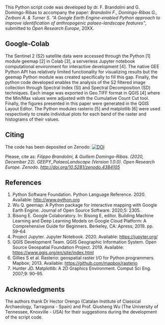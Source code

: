 This Python script code was developed by dr. F. Brandolini and G. Domingo-Ribas to accompany the paper: *Brandolini F., Domingo-Ribas G., 
Zerboni A. & Turner S. "A Google Earth Engine-enabled Python approach to improve identification of anthropogenic palaeo-landscape features"*, 
submitted to *Open Research Europe*, 20XX.

## Google-Colab

The Sentinel 2 (S2) satellite data were accessed through the Python [1] module geemap [2] in Colab [3], a serverless Jupyter notebook computational environment 
for interactive development [4]. The native GEE Python API has relatively limited functionality for visualizing results but the geemap Python module was created 
specifically to fill this gap. Finally, the python code developed enables the analysis of the S2 filtered image collection through Spectral Index (SI) and 
Spectral Decomposition (SD) techniques. Each image was exported in Geo.TIFF format in QGIS [4] where the Min/Max values were adjusted with the Cumulative 
Count Cut tool. Finally, the figures presented in this paper were generated in the QGIS Layout Editor. The Python modules rasterio [5] and matplotlib [6] 
were used respectively to create individual plots for each band of the raster and histograms of their values.

## Citing 

The code has been deposited on Zenodo: [![DOI](https://zenodo.org/badge/DOI/10.5281/zenodo.4384105.svg)](https://doi.org/10.5281/zenodo.4384105)

Please, cite as: *Filippo Brandolini, & Guillem Domingo-Ribas. (2020, December 22). GEEPY_PalaeoLandscape (Version 1.0.0). Open Research Europe. Zenodo. http://doi.org/10.5281/zenodo.4384105*

## References

1. Python Software Foundation. Python Language Reference. 2020. Available: http://www.python.org
2. Wu Q. geemap: A Python package for interactive mapping with Google Earth Engine. Journal of Open Source Software. 2020;5: 2305.
3. Bisong E. Google Colaboratory. In: Bisong E, editor. Building Machine Learning and Deep Learning Models on Google Cloud Platform: 
   A Comprehensive Guide for Beginners. Berkeley, CA: Apress; 2019. pp. 59–64
4. Project Jupyter. Jupyter Notebook. 2020. Available: https://jupyter.org/
5. QGIS Development Team. QGIS Geographic Information System. Open Source Geospatial Foundation Project. 2019. 
   Available: https://www.qgis.org/en/site/index.html
6. Gillies S et al. Rasterio: geospatial raster I/O for Python programmers. Mapbox; 2013. Available: https://github.com/mapbox/rasterio
7. Hunter JD. Matplotlib: A 2D Graphics Environment. Comput Sci Eng. 2007;9: 90–95.


## Acknowledgments
The authors thank Dr Hector Orengo (Catalan Institute of Classical Archaeology, Tarragona - Spain) and Prof. Qiusheng Wu (The University of Tennessee, 
Knoxville - USA) for their suggestions during the development of the script code.
